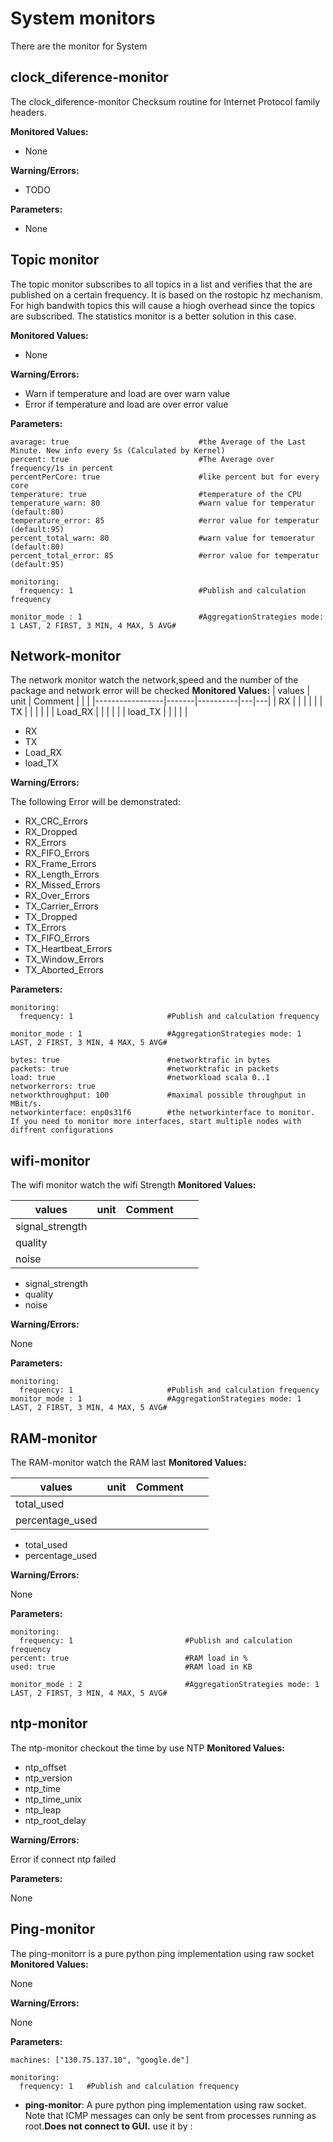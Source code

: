 # System monitors

There are the monitor for System

## clock_diference-monitor

The clock_diference-monitor Checksum routine for Internet Protocol family headers.

**Monitored Values:**

* None

**Warning/Errors:**

* TODO


**Parameters:**

* None


## Topic monitor

The topic monitor subscribes to all topics in a list and verifies that the are published on a certain frequency. It is based on the rostopic hz mechanism. For high bandwith topics this will cause a hiogh overhead since the topics are subscribed. The statistics monitor is a better solution in this case.

**Monitored Values:**

* None

**Warning/Errors:**

* Warn if temperature and load are over warn value
* Error if temperature and load are over error value


**Parameters:**


	avarage: true                             #the Average of the Last Minute. New info every 5s (Calculated by Kernel)
	percent: true                             #The Average over frequency/1s in percent
	percentPerCore: true                      #like percent but for every core
	temperature: true                         #temperature of the CPU
	temperature_warn: 80                      #warn value for temperatur (default:80)
	temperature_error: 85                     #error value for temperatur (default:95)
	percent_total_warn: 80                    #warn value for temoeratur (default:80)
	percent_total_error: 85                   #error value for temperatur (default:95)
	
	monitoring:
	  frequency: 1                            #Publish and calculation frequency
	
	monitor_mode : 1                          #AggregationStrategies mode: 1 LAST, 2 FIRST, 3 MIN, 4 MAX, 5 AVG#


## Network-monitor

The network monitor watch the network,speed and the number of the package and network error will be checked
**Monitored Values:**
|     values      | unit  | Comment  |   |   |
|-----------------|-------|----------|---|---|
|        RX       |       |          |   |   |
|        TX       |       |          |   |   |
|      Load_RX    |       |          |   |   |
|      load_TX    |       |          |   |   |

* RX
* TX
* Load_RX
* load_TX


**Warning/Errors:**

The following Error will be demonstrated:

* RX_CRC_Errors
* RX_Dropped
* RX_Errors
* RX_FIFO_Errors
* RX_Frame_Errors
* RX_Length_Errors
* RX_Missed_Errors
* RX_Over_Errors
* TX_Carrier_Errors
* TX_Dropped
* TX_Errors
* TX_FIFO_Errors
* TX_Heartbeat_Errors
* TX_Window_Errors
* TX_Aborted_Errors


**Parameters:**


	monitoring:
	  frequency: 1                     #Publish and calculation frequency

	monitor_mode : 1                   #AggregationStrategies mode: 1 LAST, 2 FIRST, 3 MIN, 4 MAX, 5 AVG#
	
	bytes: true                        #networktrafic in bytes
	packets: true                      #networktrafic in packets
	load: true                         #networkload scala 0..1
	networkerrors: true
	networkthroughput: 100             #maximal possible throughput in MBit/s.
	networkinterface: enp0s31f6        #the networkinterface to monitor. If you need to monitor more interfaces, start multiple nodes with diffrent configurations

## wifi-monitor

The wifi monitor watch the wifi Strength
**Monitored Values:**

|     values      | unit  | Comment  |   |   |
|-----------------|-------|----------|---|---|
| signal_strength |       |          |   |   |
|     quality     |       |          |   |   |
|      noise      |       |          |   |   |

* signal_strength
* quality
* noise

**Warning/Errors:**

None

**Parameters:**


	monitoring:
	  frequency: 1                     #Publish and calculation frequency
	monitor_mode : 1                   #AggregationStrategies mode: 1 LAST, 2 FIRST, 3 MIN, 4 MAX, 5 AVG#

## RAM-monitor

The RAM-monitor watch the RAM last
**Monitored Values:**

|     values      | unit  | Comment  |   |   |
|-----------------|-------|----------|---|---|
|   total_used    |       |          |   |   |
| percentage_used |       |          |   |   |

* total_used
* percentage_used

**Warning/Errors:**

None

**Parameters:**


	monitoring:
	  frequency: 1                         #Publish and calculation frequency
	percent: true                          #RAM load in %
	used: true                             #RAM load in KB

	monitor_mode : 2                       #AggregationStrategies mode: 1 LAST, 2 FIRST, 3 MIN, 4 MAX, 5 AVG#


## ntp-monitor

The ntp-monitor checkout the time by use NTP
**Monitored Values:**

* ntp_offset
* ntp_version
* ntp_time
* ntp_time_unix
* ntp_leap
* ntp_root_delay



**Warning/Errors:**

Error if connect ntp failed

**Parameters:**

None

## Ping-monitor

The ping-monitorr is a pure python ping implementation using raw socket
**Monitored Values:**

None

**Warning/Errors:**

None

**Parameters:**

	machines: ["130.75.137.10", "google.de"]

	monitoring:
	  frequency: 1   #Publish and calculation frequency


* **ping-monitor**:  A pure python ping implementation using raw socket. Note that ICMP messages can only be sent from processes running as root.**Does not connect to GUI.** use it by :



